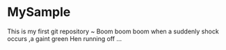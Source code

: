 # MySample
This is my first git repository ~
Boom boom boom
when a suddenly shock occurs ,a gaint green Hen running off ...
